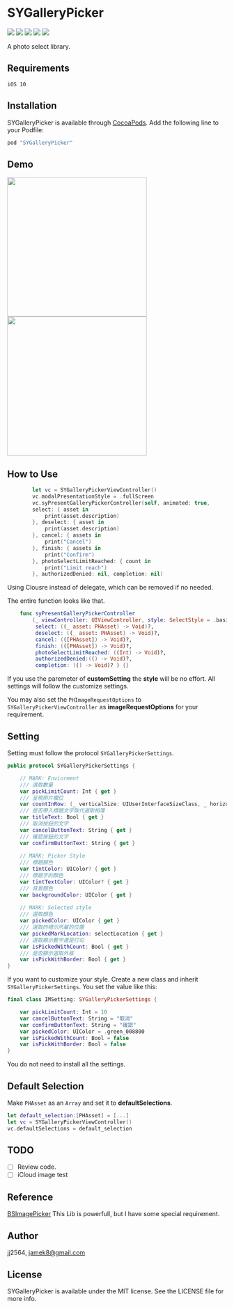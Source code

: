 # SYGalleryPicker

<p align="left">
<a><img src="https://img.shields.io/badge/language-swift-orange.svg"></a>
<a href="https://travis-ci.org/jj2564/SYGalleryPicker"><img src="https://img.shields.io/travis/jj2564/SYGalleryPicker.svg?style=flat"></a>
<a href="https://cocoapods.org/pods/SYGalleryPicker"><img src="https://img.shields.io/cocoapods/v/SYGalleryPicker.svg?style=flat"></a>
<a href="https://cocoapods.org/pods/SYGalleryPicker"><img src="https://img.shields.io/cocoapods/l/SYGalleryPicker.svg?style=flat"></a>
<a href="https://cocoapods.org/pods/SYGalleryPicker"><img src="https://img.shields.io/cocoapods/p/SYGalleryPicker.svg?style=flat"></a>
</p>

A photo select library.

## Requirements
`iOS 10`

## Installation
SYGalleryPicker is available through [CocoaPods](https://cocoapods.org/). 
Add the following line to your Podfile:
```ruby
pod "SYGalleryPicker"
```

## Demo
<img src="screenshots/basic_style.png" width="320"> <img src="screenshots/album_switch.png" width="320">

## How to Use
```swift
        let vc = SYGalleryPickerViewController()
        vc.modalPresentationStyle = .fullScreen
        vc.syPresentGalleryPickerController(self, animated: true,
        select: { asset in
            print(asset.description)
        }, deselect: { asset in
            print(asset.description)
        }, cancel: { assets in
            print("Cancel")
        }, finish: { assets in
            print("Confirm")
        }, photoSelectLimitReached: { count in
            print("Limit reach")
        }, authorizedDenied: nil, completion: nil)
```
Using Clousre instead of delegate, which can be removed if no needed.

The entire function looks like that.
```swift
    func syPresentGalleryPickerController
        (_ viewController: UIViewController, style: SelectStyle = .basic, customSetting:SYGalleryPickerSettings? = nil , requestOptions: PHImageRequestOptions? = nil, animated: Bool,
         select: ((_ asset: PHAsset) -> Void)?,
         deselect: ((_ asset: PHAsset) -> Void)?,
         cancel: (([PHAsset]) -> Void)?,
         finish: (([PHAsset]) -> Void)?,
         photoSelectLimitReached: ((Int) -> Void)?,
         authorizedDenied:(() -> Void)?,
         completion: (() -> Void)? ) {}
```
If you use the paremeter of **customSetting** the **style** will be no effort. All settings will follow the customize settings.

You may also set the `PHImageRequestOptions` to `SYGalleryPickerViewController` as **imageRequestOptions** for your requirement.

## Setting
Setting must follow the protocol `SYGalleryPickerSettings`.

```swift
public protocol SYGalleryPickerSettings {

    // MARK: Enviorment
    /// 選取數量
    var pickLimitCount: Int { get }
    /// 呈現照片欄位
    var countInRow: (_ verticalSize: UIUserInterfaceSizeClass, _ horizontalSize: UIUserInterfaceSizeClass) -> Int { get }
    /// 是否帶入標題文字取代選取相簿
    var titleText: Bool { get }
    /// 取消按鈕的文字
    var cancelButtonText: String { get }
    /// 確認按鈕的文字
    var confirmButtonText: String { get }
    
    // MARK: Picker Style
    /// 標題顏色
    var tintColor: UIColor? { get }
    /// 標題字的顏色
    var tintTextColor: UIColor? { get }
    /// 背景顏色
    var backgroundColor: UIColor { get }
    
    // MARK: Selected style
    /// 選取顏色
    var pickedColor: UIColor { get }
    /// 選取的標示所屬的位置
    var pickedMarkLocation: selectLocation { get }
    /// 選取顯示數字還是打勾
    var isPickedWithCount: Bool { get }
    /// 是否顯示選取外框
    var isPickWithBorder: Bool { get }
}
```
If you want to customize your style. Create a new class and inherit `SYGalleryPickerSettings`.
You set the value like this:

```swift
final class IMSetting: SYGalleryPickerSettings {

    var pickLimitCount: Int = 10
    var cancelButtonText: String = "取消"
    var confirmButtonText: String = "確認"
    var pickedColor: UIColor = .green_008800
    var isPickedWithCount: Bool = false
    var isPickWithBorder: Bool = false
}
```
You do not need to install all the settings.


## Default Selection
Make `PHAsset` as an `Array` and set it to **defaultSelections**.
 ```swift
 let default_selection:[PHAsset] = [...]
 let vc = SYGalleryPickerViewController()
 vc.defaultSelections = default_selection
 ```

## TODO
- [ ] Review code.
- [ ] iCloud image test

## Reference
[BSImagePicker](https://github.com/mikaoj/BSImagePicker) 
This Lib is powerfull, but I have some special requirement. 

## Author
jj2564, jamek8@gmail.com

## License
SYGalleryPicker is available under the MIT license. See the LICENSE file for more info.
